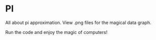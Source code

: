 # PI
All about pi approximation. View .png files for the magical data graph.

Run the code and enjoy the magic of computers!

